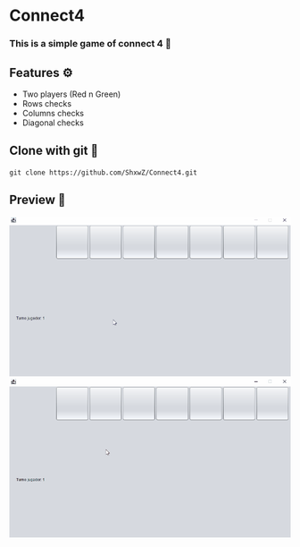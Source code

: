 # Connect4
### This is a simple game of connect 4 🙂
## Features ⚙
- Two players (Red n Green)
- Rows checks
- Columns checks
- Diagonal checks
## Clone with git 📎
```
git clone https://github.com/ShxwZ/Connect4.git
```
## Preview 👀
![](https://github.com/ShxwZ/Connect4/blob/main/resourcesREADME/winGreen.gif)
![](https://github.com/ShxwZ/Connect4/blob/main/resourcesREADME/winRed.gif)
